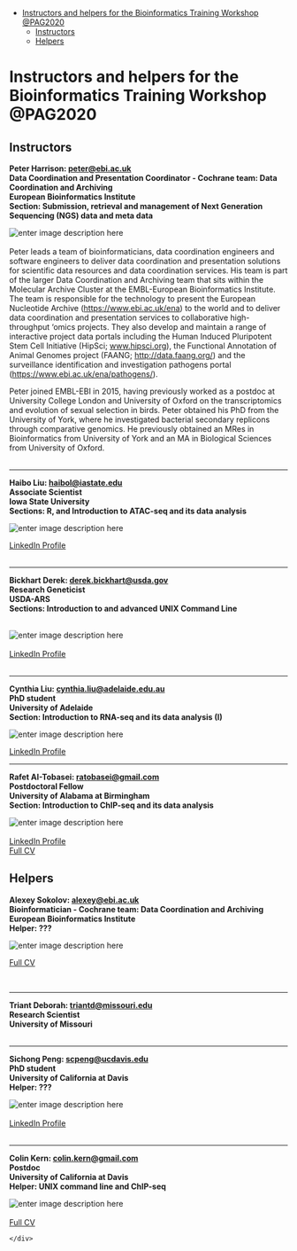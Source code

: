 <!DOCTYPE html>
<html>

<head>
  <meta charset="utf-8">
  <meta name="viewport" content="width=device-width, initial-scale=1.0">
  <title>Workshop volunteers</title>
  <link rel="stylesheet" href="https://stackedit.io/style.css" />
</head>

<body class="stackedit">
  <div class="stackedit__left">
    <div class="stackedit__toc">
      
<ul>
<li><a href="#instructors-and-helpers-for-the-bioinformatics-training-workshop-pag2020">Instructors and helpers for the Bioinformatics Training Workshop @PAG2020</a>
<ul>
<li><a href="#instructors">Instructors</a></li>
<li><a href="#helpers">Helpers</a></li>
</ul>
</li>
</ul>
  <div class="stackedit__right">
    <div class="stackedit__html">
      <h1 id="instructors-and-helpers-for-the-bioinformatics-training-workshop-pag2020">Instructors and helpers for the Bioinformatics Training Workshop @PAG2020</h1>
<h2 id="instructors">Instructors</h2>
<p><strong>Peter Harrison: <a href="mailto:peter@ebi.ac.uk">peter@ebi.ac.uk</a></strong><br>
<strong>Data Coordination and Presentation Coordinator - Cochrane team: Data Coordination and Archiving</strong><br>
<strong>European Bioinformatics Institute</strong><br>
<strong>Section: Submission, retrieval and management of Next Generation Sequencing (NGS) data and meta data</strong> </p><div><img src="https://lh3.googleusercontent.com/WPjj1Z2wOx2KbNwfK5DubX4VYERRIzysg2Agqk1UD2oBjbh-BknqQIUWMTFdKK270oNpY39mC-g" alt="enter image description here"> </div><br>
Peter leads a team of bioinformaticians, data coordination engineers and software engineers to deliver data coordination and presentation solutions for scientific data resources and data coordination services. His team is part of the larger Data Coordination and Archiving team that sits within the Molecular Archive Cluster at the EMBL-European Bioinformatics Institute. The team is responsible for the technology to present the European Nucleotide Archive (<a href="https://www.ebi.ac.uk/ena">https://www.ebi.ac.uk/ena</a>) to the world and to deliver data coordination and presentation services to collaborative high-throughput ‘omics projects. They also develop and maintain a range of interactive project data portals including the Human Induced Pluripotent Stem Cell Initiative (HipSci;  <a href="http://www.hipsci.org/">www.hipsci.org</a>), the Functional Annotation of Animal Genomes project (FAANG;  <a href="http://data.faang.org/">http://data.faang.org/</a>) and the surveillance identification and investigation pathogens portal (<a href="https://www.ebi.ac.uk/ena/pathogens/">https://www.ebi.ac.uk/ena/pathogens/</a>).<p></p>
<p>Peter joined EMBL-EBI in 2015, having previously worked as a postdoc at University College London and University of Oxford on the transcriptomics and evolution of sexual selection in birds. Peter obtained his PhD from the University of York, where he investigated bacterial secondary replicons through comparative genomics. He previously obtained an MRes in Bioinformatics from University of York and an MA in Biological Sciences from University of Oxford.<br>
<br></p>
<hr>
<p><strong>Haibo Liu: <a href="mailto:haibol@iastate.edu">haibol@iastate.edu</a></strong><br>
<strong>Associate Scientist</strong><br>
<strong>Iowa State University</strong><br>
<strong>Sections: R, and Introduction to ATAC-seq and its data analysis</strong></p><div><img src="https://lh3.googleusercontent.com/tCpx9NYSecCmf_xF4Va1DN_S-HNL9Kki08UfVZOf2F58ypSAPu9coJvh_WKzUdzjfHAyp7GMLKA" alt="enter image description here"></div><p></p>

<p><a href="https://www.linkedin.com/in/haibo-liu-a4559b69/">LinkedIn Profile</a><br>
<br></p>
<hr>
<p><strong>Bickhart Derek: <a href="mailto:derek.bickhart@usda.gov">derek.bickhart@usda.gov</a></strong><br>
<strong>Research Geneticist</strong><br>
<strong>USDA-ARS</strong><br>
<strong>Sections: Introduction to and advanced UNIX Command Line</strong></p><div><br>
<img src="https://lh3.googleusercontent.com/DONelsu4GGBfhbtYZ2LzGx6SbaYrLxh4-SNcEIO6ogLVdvEZ4785VoTWlqtkUf0WOGWZFrPdGNQ" alt="enter image description here"> </div><br>
<a href="https://www.linkedin.com/in/derek-bickhart-21392333/">LinkedIn Profile</a><br>
<br><p></p>
<hr>
<p><strong>Cynthia Liu: <a href="mailto:cynthia.liu@adelaide.edu.au">cynthia.liu@adelaide.edu.au</a></strong><br>
<strong>PhD student</strong><br>
<strong>University of Adelaide</strong><br>
<strong>Section: Introduction to RNA-seq and its data analysis (I)</strong> </p><div><img src="https://lh3.googleusercontent.com/-f6kg3l9SbtMSYBcaSU5pktIrzVffXG1cB_FClHNxm6ALxoee50x9zMsW9RTGjw_fZR39hmj9bs" alt="enter image description here"></div><p></p>
<p><a href="https://www.linkedin.com/in/cynthia-liu-7a460924/">LinkedIn Profile</a><br>
</p>
<hr>
<p><strong>Rafet AI-Tobasei: <a href="mailto:ratobasei@gmail.com">ratobasei@gmail.com</a></strong><br>
<strong>Postdoctoral Fellow</strong><br>
<strong>University of Alabama at Birmingham</strong><br>
<strong>Section: Introduction to ChIP-seq and its data analysis</strong></p><div><img src="https://lh3.googleusercontent.com/97LdRNnOygzK199QQjozMQo5Jj4DhLnTRnpsRLe3TCd2MxApbfACq8QDvrRR46Zv76aN8z9N-E0" alt="enter image description here"></div><br>
<a href="https://www.linkedin.com/in/rafet-al-tobasei-bb924040/">LinkedIn Profile</a><br>
<a href="https://www.soph.uab.edu/sites/edu.ssg/files/People/RTobasei/Rafet_Al-Tobasei_Resume.pdf">Full CV</a><p></p>
<h2 id="helpers">Helpers</h2>
<p><strong>Alexey Sokolov: <a href="mailto:alexey@ebi.ac.uk">alexey@ebi.ac.uk</a></strong><br>
<strong>Bioinformatician - Cochrane team: Data Coordination and Archiving</strong><br>
<strong>European Bioinformatics Institute</strong><br>
<strong>Helper: ???</strong></p><div><img src="https://lh3.googleusercontent.com/k2ZDIO6wodhXUDkf60utpdonkOhyxck4vc39oEOcspm-DgTlF2mDO1RnUgbgxYROhhpxgarMPyQ" alt="enter image description here"></div><p></p>

<p><a href="https://drive.google.com/file/d/1gBWfw82-_e-L5iMMO7j0bQFGPUlU368c/view?usp=sharing">Full CV</a></p>
<br>
<hr>
<p><strong>Triant Deborah: <a href="mailto:triantd@missouri.edu">triantd@missouri.edu</a></strong><br>
<strong>Research Scientist</strong><br>
<strong>University of Missouri</strong><br>
<br></p>
<hr>
<p><strong>Sichong Peng: <a href="mailto:scpeng@ucdavis.edu">scpeng@ucdavis.edu</a></strong><br>
<strong>PhD student</strong><br>
<strong>University of California at Davis</strong><br>
<strong>Helper: ???</strong></p><div><img src="https://lh3.googleusercontent.com/W31shBACfzMYH3h4JXgfJfw8_VmMk1EEp1bG_N1DjxVthGAyKqvrCJH0SqzKiCeigsdDqaSJxzM" alt="enter image description here"></div><br>
<a href="https://www.linkedin.com/in/sichong-peng/">LinkedIn Profile</a><br>
<br><p></p>
<hr>
<p><strong>Colin Kern: <a href="mailto:colin.kern@gmail.com">colin.kern@gmail.com</a></strong><br>
<strong>Postdoc</strong><br>
<strong>University of California at Davis</strong><br>
<strong>Helper: UNIX command line and ChIP-seq</strong></p><div><img src="https://lh3.googleusercontent.com/l_wU8RGC5Vx6SqfR84z3fkfuzM7WL7LR4i8bawTvaCihKJzURLFKU8IXEvhoY6Wy7809NrAYoxA" alt="enter image description here"></div><br>
<a href="https://animalscience.ucdavis.edu/sites/g/files/dgvnsk446/files/inline-files/kern_colin_cv.pdf">Full CV</a><p></p>

    </div>
  </div>
</body>

</html>
